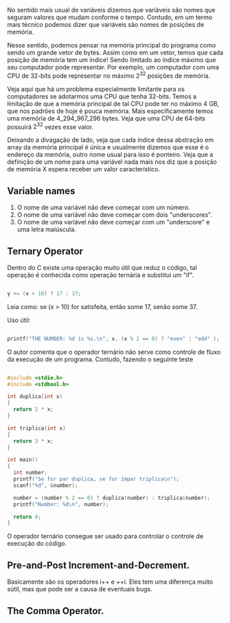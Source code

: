 No sentido mais usual de variáveis dizemos que variáveis são nomes que seguram valores que mudam conforme o tempo. Contudo, em um termo mais técnico podemos dizer que variáveis são nomes de posições de memória. 

Nesse sentido, podemos pensar na memória principal do programa como sendo um grande vetor de bytes. Assim como em um vetor, temos que cada posição de memória tem um índice! Sendo limitado ao índice máximo que seu computador pode representar. Por exemplo, um computador com uma CPU de 32-bits pode representar no máximo $2^{32}$ posições de memória.

Veja aqui que há um problema especialmente limitante para os computadores se adotarmos uma CPU que tenha 32-bits. Temos a limitação de que a memória principal de tal CPU pode ter no máximo 4 GB, que nos padrões de hoje é pouca memória. Mais especificamente temos uma memória de 4_294_967_296 bytes. Veja que uma CPU de 64-bits possuirá $2^{32}$ vezes esse valor.

Deixando a divagação de lado, veja que cada índice dessa abstração em array da memória principal é única e usualmente dizemos que esse é o endereço da memória, outro nome usual para isso é ponteiro. Veja que a definição de um nome para uma variável nada mais nos diz que a posição de memória X espera receber um valor característico.

## Variable names
1. O nome de uma variável não deve começar com um número.
2. O nome de uma variável não deve começar com dois "underscores".
3. O nome de uma variável não deve começar com um "underscore" e uma letra maiúscula.


## Ternary Operator
Dentro do C existe uma operação muito útil que reduz o código, tal operação é conhecida como operação ternária e substitui um "if".

```C

y += (x > 10) ? 17 : 37;

```

Leia como: se (x > 10) for satisfeita, então some 17, senão some 37.

Uso útil:

```C

printf("THE NUMBER: %d is %s.\n", x, (x % 2 == 0) ? "even" : "odd" );

```

O autor comenta que o operador ternário não serve como controle de fluxo da execução de um programa. Contudo, fazendo o seguinte teste

```C

#include <stdio.h>
#include <stdbool.h>

int duplica(int x)
{
  return 2 * x;
}

int triplica(int x)
{
  return 3 * x;
}

int main()
{
  int number;
  printf("Se for par duplica, se for ímpar triplica\n");
  scanf("%d", &number);

  number = (number % 2 == 0) ? duplica(number) : triplica(number); 
  printf("Number: %d\n", number);

  return 0;
}
```

O operador ternário consegue ser usado para controlar o controle de execução do código.

## Pre-and-Post Increment-and-Decrement.
Basicamente são os operadores i++ e ++i. Eles tem uma diferença muito sútil, mas que pode ser a causa de eventuais bugs.

## The Comma Operator.
